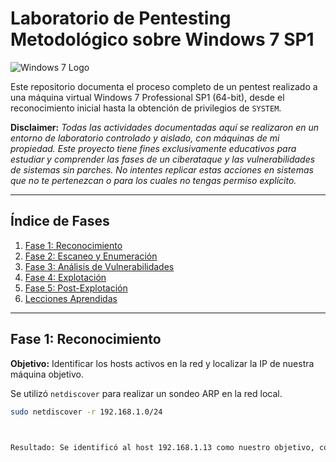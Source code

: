     
# Laboratorio de Pentesting Metodológico sobre Windows 7 SP1

![Windows 7 Logo](https://i.imgur.com/gQYyC8p.png)

Este repositorio documenta el proceso completo de un pentest realizado a una máquina virtual Windows 7 Professional SP1 (64-bit), desde el reconocimiento inicial hasta la obtención de privilegios de `SYSTEM`.

**Disclaimer:** *Todas las actividades documentadas aquí se realizaron en un entorno de laboratorio controlado y aislado, con máquinas de mi propiedad. Este proyecto tiene fines exclusivamente educativos para estudiar y comprender las fases de un ciberataque y las vulnerabilidades de sistemas sin parches. No intentes replicar estas acciones en sistemas que no te pertenezcan o para los cuales no tengas permiso explícito.*

---

## Índice de Fases

1.  [Fase 1: Reconocimiento](#fase-1-reconocimiento)
2.  [Fase 2: Escaneo y Enumeración](#fase-2-escaneo-y-enumeración)
3.  [Fase 3: Análisis de Vulnerabilidades](#fase-3-análisis-de-vulnerabilidades)
4.  [Fase 4: Explotación](#fase-4-explotación)
5.  [Fase 5: Post-Explotación](#fase-5-post-explotación)
6.  [Lecciones Aprendidas](#lecciones-aprendidas)

---

## Fase 1: Reconocimiento

**Objetivo:** Identificar los hosts activos en la red y localizar la IP de nuestra máquina objetivo.

Se utilizó `netdiscover` para realizar un sondeo ARP en la red local.

```bash
sudo netdiscover -r 192.168.1.0/24

  

Resultado: Se identificó al host 192.168.1.13 como nuestro objetivo, confirmado por su dirección MAC asociada a VirtualBox (PCS Systemtechnik GmbH).

